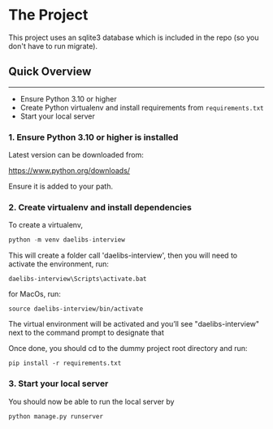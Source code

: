 # The Project

This project uses an sqlite3 database which is included in the repo (so you don't have to run migrate).


## Quick Overview
-----------------

* Ensure Python 3.10 or higher
* Create Python virtualenv and install requirements from `requirements.txt`
* Start your local server


### 1. Ensure Python 3.10 or higher is installed

Latest version can be downloaded from:

https://www.python.org/downloads/

Ensure it is added to your path.

### 2. Create virtualenv and install dependencies

To create a virtualenv,
```python
python -m venv daelibs-interview
```

This will create a folder call 'daelibs-interview', then you will need to activate the environment, run:
```
daelibs-interview\Scripts\activate.bat
```
for MacOs, run:
```
source daelibs-interview/bin/activate
```

The virtual environment will be activated and you’ll see "daelibs-interview" next to the command prompt to designate that

Once done, you should cd to the dummy project root directory and run:
```
pip install -r requirements.txt
```

### 3. Start your local server
You should now be able to run the local server by
```python
python manage.py runserver
```

